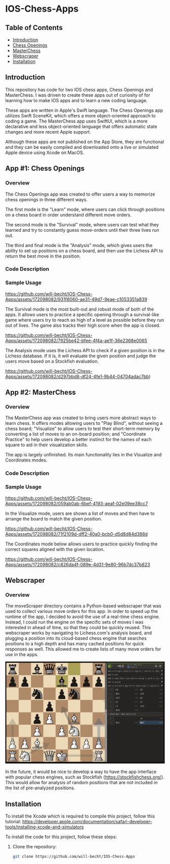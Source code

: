 # IOS-Chess-Apps

## Table of Contents
- [Introduction](#introduction)
- [Chess Openings](#app-1-chess-openings)
- [MasterChess](#app-2-masterchess)
- [Webscraper](#webscraper)
- [Installation](#installation)

## Introduction
This repository has code for two IOS chess apps, Chess Openings and MasterChess. I was driven to create these apps out of curiosity of for learning how to make IOS apps and to learn a new coding language.   

These apps are written in Apple's Swift language. The Chess Openings app utilizes Swift SceneKit, which offers a more object-oriented approach to coding a game. The MasterChess app uses SwiftUI, which is a more declarative and less object-oriented language that offers automatic state changes and more recent Apple support.   

Although these apps are not published on the App Store, they are functional and they can be easily compiled and downloaded onto a live or simulated Apple device using Xcode on MacOS.

## App #1: Chess Openings
### Overview
The Chess Openings app was created to offer users a way to memorize chess openings in three different ways.   

The first mode is the "Learn" mode, where users can click through positions on a chess board in order understand different move orders.    

The second mode is the "Survival" mode, where users can test what they learned and try to constantly guess move-orders until their three lives run out.    

The third and final mode is the "Analysis" mode, which gives users the ability to set up positions on a chess board, and then use the Lichess API to return the best move in the position.

### Code Description


### Sample Usage

https://github.com/will-becht/IOS-Chess-Apps/assets/172098082/931f8060-ae31-49d7-9eae-c1053351a839

The Survival mode is the most built-out and robust mode of both of the apps. It allows users to practice a specific opening through a survival-like game where users try to reach as high of a level as possible before they run out of lives. The game also tracks their high score when the app is closed.

https://github.com/will-becht/IOS-Chess-Apps/assets/172098082/7925be42-bfee-4f4a-ae1f-36e2368e0065

The Analysis mode uses the Lichess API to check if a given position is in the Lichess database. If it is, it will evaluate the given position and judge the users move based on a Stockfish evaluation.

https://github.com/will-becht/IOS-Chess-Apps/assets/172098082/d297bbd8-df24-4fe1-9b44-04704adac7bb)




## App #2: MasterChess
### Overview
The MasterChess app was created to bring users more abstract ways to learn chess. It offers modes allowing users to "Play Blind", without seeing a chess board; "Visualize" to allow users to test their short-term memory by converting a list of moves to an on-board position; and "Coordinate Practice" to help users develop a better instinct for the names of each square to aid in their visualization skills.   

The app is largely unfinished. Its main functionality lies in the Visualize and Coordinates modes.

### Code Description


### Sample Usage

https://github.com/will-becht/IOS-Chess-Apps/assets/172098082/059ab0ab-6bef-4193-aeaf-02e09ee38cc7

In the Visualize mode, users are shown a list of moves and then have to arrange the board to match the given position.

https://github.com/will-becht/IOS-Chess-Apps/assets/172098082/71f2109d-dff2-40a0-bcb0-d5d8d84d388d

The Coordinates mode below allows users to practice quickly finding the correct squares aligned with the given location.

https://github.com/will-becht/IOS-Chess-Apps/assets/172098082/c826da4f-089e-4d31-9e80-96b7dc37b823



## Webscraper
### Overview
The moveScraper directory contains a Python-based webscraper that was used to collect various move orders for this app. In order to speed up the runtime of the app, I decided to avoid the use of a real-time chess engine. Instead, I could run the engine on the specific sets of moves I was interested in ahead of time, so that they could be quickly reused. This webscraper works by navigating to Lichess.com's analysis board, and plugging a position into its cloud-based chess engine that searches positions to a high depth and has many cached positions for quick responses as well. This allowed me to create lists of many move orders for use in the apps.   

![Flight Software](moveScraper/lichess.png)

In the future, it would be nice to develop a way to have the app interface with popular chess engines, such as Stockfish (https://stockfishchess.org/). This would allow for analysis of random positions that are not included in the list of pre-analyzed positions.



## Installation
To install the Xcode which is required to compile this project, follow this tutorial:
https://developer.apple.com/documentation/safari-developer-tools/installing-xcode-and-simulators

To install the code for this project, follow these steps:

1. Clone the repository:
   ```bash
   git clone https://github.com/will-becht/IOS-Chess-Apps

